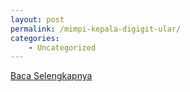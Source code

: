 ```yaml
---
layout: post
permalink: /mimpi-kepala-digigit-ular/
categories:
    - Uncategorized
---
```


[Baca Selengkapnya](/07)